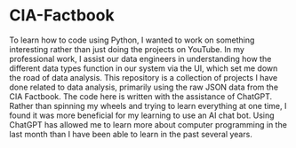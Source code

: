 # CIA-Factbook
To learn how to code using Python, I wanted to work on something interesting rather than just doing the projects on YouTube. In my professional work, I assist our data engineers in understanding how the different data types function in our system via the UI, which set me down the road of data analysis. This repository is a collection of projects I have done related to data analysis, primarily using the raw JSON data from the CIA Factbook. The code here is written with the assistance of ChatGPT. Rather than spinning my wheels and trying to learn everything at one time, I found it was more beneficial for my learning to use an AI chat bot. Using ChatGPT has allowed me to learn more about computer programming in the last month than I have been able to learn in the past several years. 
